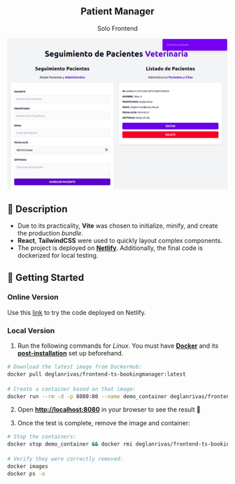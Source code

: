 <div align="center">
  <h2>Patient Manager</h2>
  <p>
    Solo Frontend
  </p>
  <img src="portada.png"></img>
</div>

## 📜 Description

- Due to its practicality, **Vite** was chosen to initialize, minify, and create the production *bundle*.
- **React**, **TailwindCSS** were used to quickly layout complex components.
- The project is deployed on [**Netlify**](https://frolicking-chimera-758639.netlify.app/). Additionally, the final code is dockerized for local testing.

## 🚀 Getting Started

### **Online Version**

Use this [link](https://frolicking-chimera-758639.netlify.app/ "Test Demo") to try the code deployed on Netlify.


### **Local Version**
1. Run the following commands for *Linux*. You must have [**Docker**](https://docs.docker.com/engine/install/) and its [**post-installation**](https://docs.docker.com/engine/install/linux-postinstall/) set up beforehand.

```bash
# Download the latest image from DockerHub:
docker pull deglanrivas/frontend-ts-bookingmanager:latest

# Create a container based on that image:
docker run --rm -d -p 8080:80 --name demo_container deglanrivas/frontend-ts-bookingmanager:latest

```

2. Open [**http://localhost:8080**](http://localhost:8080/) in your browser to see the result 🚀

3. Once the test is complete, remove the image and container:
```bash
# Stop the containers:
docker stop demo_container && docker rmi deglanrivas/frontend-ts-bookingmanager:latest

# Verify they were correctly removed:
docker images
docker ps -a
```